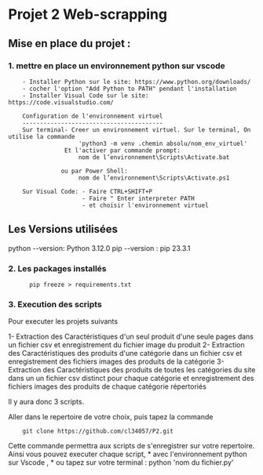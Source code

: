 # Projet 2  Web-scrapping

## Mise en place du projet :

### 1. mettre en place un environnement python sur vscode


        - Installer Python sur le site: https://www.python.org/downloads/
        - cocher l'option "Add Python to PATH" pendant l'installation
        - Installer Visual Code sur le site: https://code.visualstudio.com/

        Configuration de l'environnement virtuel
        ----------------------------------------
        Sur terminal- Creer un environnement virtuel. Sur le terminal, On utilise la commande 
                        'python3 -m venv .chemin absolu/nom_env_virtuel'
                    Et l'activer par commande prompt:  
                        nom de l’environnement\Scripts\Activate.bat

                   ou par Power Shell: 
                        nom de l’environnement\Scripts\Activate.ps1   

        Sur Visual Code: - Faire CTRL+SHIFT+P
                         - Faire " Enter interpreter PATH
                         - et choisir l'environnement virtuel  
                   

Les Versions utilisées
----------------------
python --version: Python 3.12.0
pip --version   : pip 23.3.1

### 2. Les packages installés

          pip freeze > requirements.txt

  

### 3. Execution des scripts
Pour executer les projets suivants

1- Extraction des Caractéristiques d'un seul produit d'une seule pages dans un fichier csv et  enregistrement du fichier image du produit
2- Extraction des Caractéristiques des produits d'une catégorie dans un fichier csv et enregistrement des fichiers images des produits de la catégorie
3- Extraction des Caractéristiques des produits de toutes les catégories du site dans un un fichier csv distinct pour chaque catégorie et enregistrement 
    des fichiers images des produits de chaque catégorie répertoriés

Il y aura donc 3 scripts. 

Aller dans le repertoire de votre choix, puis tapez  la commande

        git clone https://github.com/cl34057/P2.git

Cette commande permettra aux scripts de s'enregistrer sur votre repertoire.
Ainsi vous pouvez executer chaque script,
        *        avec l'environnement python sur Vscode ,
        *        ou tapez sur votre terminal : python 'nom du fichier.py'
